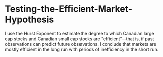 # Testing-the-Efficient-Market-Hypothesis
  I use the Hurst Exponent to estimate the degree to which Canadian large cap stocks and Canadian small cap stocks are "efficient"--that is, if past observations can predict future observations.  I conclude that markets are mostly efficient in the long run with periods of inefficiency in the short run.
